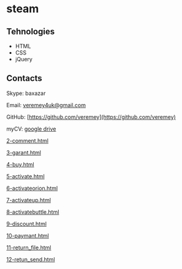 # steam

## Tehnologies

* HTML
* CSS
* jQuery

## Contacts

Skype: baxazar

Email: [veremey4uk@gmail.com](mailto:veremey4uk@gmail.com)

GitHub: [https://github.com/veremey](https://github.com/veremey)

myCV:  [google drive](https://drive.google.com/open?id=1TK9mt61RCe0p68Jt_lBX8pRnAtXPieYcpJr0OF9VwT0)


[2-comment.html](http://veremey.github.io/steam/2-comment.html)

[3-garant.html](http://veremey.github.io/steam/3-garant.html)

[4-buy.html](http://veremey.github.io/steam/4-buy.html)

[5-activate.html](http://veremey.github.io/steam/5-activate.html)

[6-activateorion.html](http://veremey.github.io/steam/6-activateorion.html)

[7-activateup.html](http://veremey.github.io/steam/7-activateup.html)

[8-activatebuttle.html](http://veremey.github.io/steam/8-activatebuttle.html)

[9-discount.html](http://veremey.github.io/steam/9-discount.html)

[10-paymant.html](http://veremey.github.io/steam/10-paymant.html)

[11-return_file.html](http://veremey.github.io/steam/11-return_file.html)

[12-retun_send.html](http://veremey.github.io/steam/12-retun_send.html)

